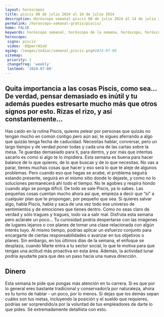 ```yaml
---
layout: horoscopos
title: piscis 08 de julio 2024 al 14 de julio 2024 
description: Horóscopo semanal piscis 08 de julio 2024 al 14 de julio 2024. Quita importancia a las cosas Piscis, como sea… De verdad, pensar demasiado es inútil y tu además puedes estresarte mucho más que otros signos por esto. Rizas el rizo, y así constantemente…
permalink: /horoscopo-semanal-gratis/piscis/
home: FALSE
keywords: horóscopo semanal, horóscopo de la semana, horóscopo, horóscopo gratis,horóscopos, horóscopo esperanza gracia, horoscopos piscis la semana, horóscopos gratis, Tarot, Astrologia, Zodíaco, piscis, horoscopo gratis, semanal
horoscopo:
 signo: piscis
 video: -DQpmrrAIeU
ogimg: /images/zodiac/semanal_piscis.png#2024-07-08
sitemap:
 priority: 1
 changefreq: 'weekly'
 lastmod: '2024-07-08'
---
```




## Quita importancia a las cosas Piscis, como sea… De verdad, pensar demasiado es inútil y tu además puedes estresarte mucho más que otros signos por esto. Rizas el rizo, y así constantemente…

Has caído en la rutina Piscis, quieres pelear por personas que quizás no tengan mucho en común contigo pero aún así, te sigues aferrando a algo que quizás tenga fecha de caducidad. Necesitas hablar, conversar, pero un largo tiempo y de verdad poner todas y cada una de las cartas sobre la mesa. Te guardas demasiado para ti, para dentro, y por más que intentas sacarlo es como si algo te lo impidiera. Esta semana es buena para hacer balance de lo que quieres, de lo que buscas y de lo que necesitas. No vas a parar, tienes muchas cosas que hacer y eso será lo que te aleje de algunos problemas. Pero cuando eso que hagas se acabe, el problema seguirá estando presente, seguirá en el mismo sitio donde lo dejaste, y como no lo soluciones permanecerá ahí todo el tiempo. No te agobies y respira hondo cuando algo se ponga difícil. De todo se sale Piscis, ya lo sabes. Las pequeñas cosas cuentan mucho ahora así que, empieza a decir que “si” a cualquier plan que te propongan, por pequeño que sea. Si quieres salvar algo, habla Piscis, habla y saca de una vez todo ese universo de sentimientos y de emociones que tienes dentro. Como no seas claro de verdad y sólo tragues y tragues, todo va a salir mal. Disfruta esta semana pero aclárate un poco…
Tu curiosidad podría despertarse con las imágenes de lugares lejanos o con planes de tomar una clase relacionada con algún interés tuyo. Al mismo tiempo, podrías aplicar un esfuerzo conjunto para encargarte de ciertas responsabilidades o avanzar en tus objetivos o planes. Sin embargo, en los últimos días de la semana, el enfoque se desplaza, cuando Marte entra a tu sector social, lo que te motiva para que tengas una actitud más proactiva en esta área. Además, la actividad lunar podría ayudarte para que des un paso hacia una nueva dirección.

## Dinero

Esta semana te pide que pongas más atención en tu carrera. Si es que por lo general eres bastante tradicional y conservador/a por naturaleza, ahora es tu turno de hablar - un poco, por lo menos. Si dejas que los demás sepan cuáles son tus metas, incluyendo la posición y el sueldo que requieres, podrías ser sorprendido/a por la voluntad de tus empleadores de darte lo que pides. Sé extremadamente detallista con esto.